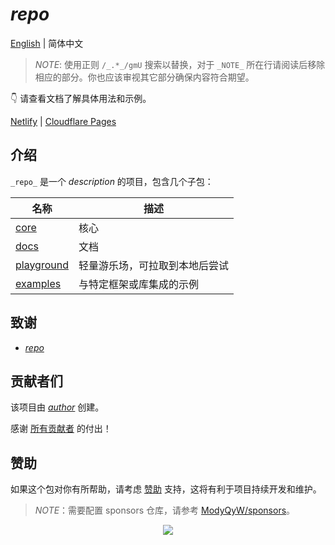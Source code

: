 # _repo_

[English](./README.md) | 简体中文

> _NOTE_: 使用正则 `/_.*_/gmU` 搜索以替换，对于 `_NOTE_` 所在行请阅读后移除相应的部分。你也应该审视其它部分确保内容符合期望。

👇 请查看文档了解具体用法和示例。

[Netlify](https://_repo_.netlify.app/) | [Cloudflare Pages](https://_repo_.pages.dev/)

## 介绍

`_repo_` 是一个 _description_ 的项目，包含几个子包：

|名称|描述|
|---|---|
|[core](https://github.com/_auther_/_repo_/tree/main/packages/core)|核心|
|[docs](https://github.com/_auther_/_repo_/tree/main/docs)|文档|
|[playground](https://github.com/_auther_/_repo_/tree/main/playground)|轻量游乐场，可拉取到本地后尝试|
|[examples](https://github.com/_auther_/_repo_/tree/main/examples)|与特定框架或库集成的示例|

## 致谢

- [_repo_](https://github.com/_author_/_repo_)

## 贡献者们

该项目由 [_author_](https://github.com/_author_) 创建。

感谢 [所有贡献者](https://github.com/_auther_/_repo_/graphs/contributors) 的付出！

## 赞助

如果这个包对你有所帮助，请考虑 [赞助](https://github.com/_author_/sponsors) 支持，这将有利于项目持续开发和维护。

> _NOTE_：需要配置 sponsors 仓库，请参考 [ModyQyW/sponsors](https://github.com/ModyQyW/sponsors)。

<p align="center">
  <a href="https://cdn.jsdelivr.net/gh/_author_/sponsors/sponsorkit/sponsors.svg">
    <img src="https://cdn.jsdelivr.net/gh/_author_/sponsors/sponsorkit/sponsors.svg"/>
  </a>
</p>
